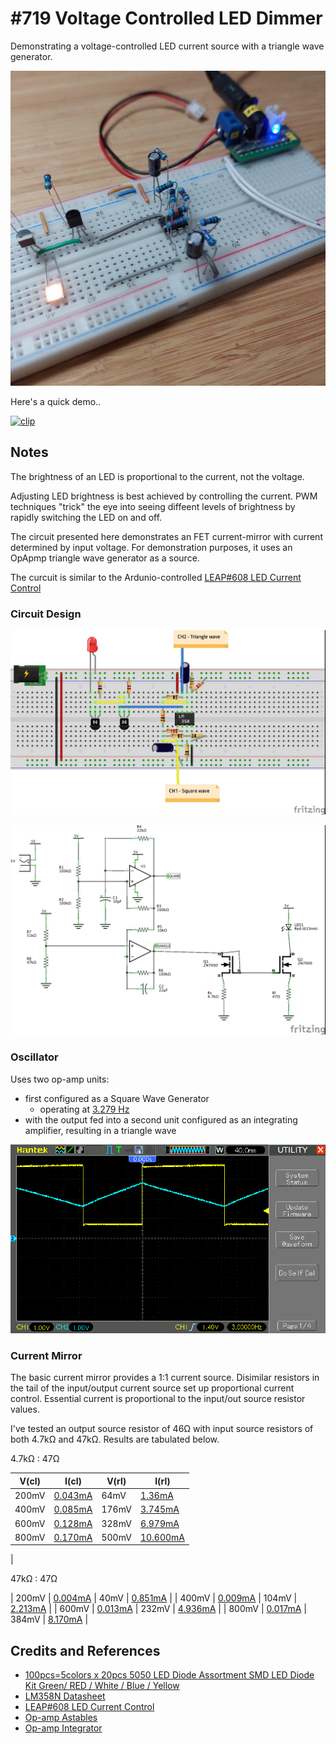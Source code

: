 # #719 Voltage Controlled LED Dimmer

Demonstrating a voltage-controlled LED current source with a triangle wave generator.

![Build](./assets/VCO_build.jpg?raw=true)

Here's a quick demo..

[![clip](https://img.youtube.com/vi/feXL85_2WCg/0.jpg)](https://www.youtube.com/watch?v=feXL85_2WCg)

## Notes

The brightness of an LED is proportional to the current, not the voltage.

Adjusting LED brightness is best achieved by controlling the current.
PWM techniques "trick" the eye into seeing diffeent levels of brightness by rapidly switching the LED on and off.

The circuit presented here demonstrates an FET current-mirror with current determined by input voltage.
For demonstration purposes, it uses an OpApmp triangle wave generator as a source.

The curcuit is similar to the Ardunio-controlled [LEAP#608 LED Current Control](../../../../playground/LedCurrentControl)

### Circuit Design

![bb](./assets/VCO_bb.jpg?raw=true)

![schematic](./assets/VCO_schematic.jpg?raw=true)

### Oscillator

Uses two op-amp units:

* first configured as a Square Wave Generator
    * operating at [3.279 Hz](https://www.wolframalpha.com/input?i=1%2F%282+*+ln%282%29+*+22k%CE%A9+*+10%C2%B5F%29)
* with the output fed into a second unit configured as an integrating amplifier, resulting in a triangle wave

![scope](./assets/scope.gif?raw=true)

### Current Mirror

The basic current mirror provides a 1:1 current source.
Disimilar resistors in the tail of the input/output current source set up proportional current control.
Essential current is proportional to the input/out source resistor values.

I've tested an output source resistor of 46Ω with input source resistors of both 4.7kΩ and 47kΩ. Results are tabulated below.

4.7kΩ : 47Ω

| V(cl)  | I(cl)     | V(rl) | I(rl)     |
|--------|-----------|-------|-----------|
| 200mV  | [0.043mA](https://www.wolframalpha.com/input?i=0.20V%2F4.7k%CE%A9) | 64mV   | [1.36mA](https://www.wolframalpha.com/input?i=0.064V%2F47%CE%A9) |
| 400mV  | [0.085mA](https://www.wolframalpha.com/input?i=0.40V%2F4.7k%CE%A9) | 176mV  | [3.745mA](https://www.wolframalpha.com/input?i=0.176V%2F47%CE%A9) |
| 600mV  | [0.128mA](https://www.wolframalpha.com/input?i=0.60V%2F4.7k%CE%A9) | 328mV  | [6.979mA](https://www.wolframalpha.com/input?i=0.328V%2F47%CE%A9) |
| 800mV  | [0.170mA](https://www.wolframalpha.com/input?i=0.80V%2F4.7k%CE%A9) | 500mV  | [10.600mA](https://www.wolframalpha.com/input?i=0.500V%2F47%CE%A9) |
|

47kΩ : 47Ω

| 200mV  | [0.004mA](https://www.wolframalpha.com/input?i=0.200V%2F47k%CE%A9) | 40mV  | [0.851mA](https://www.wolframalpha.com/input?i=0.040V%2F47%CE%A9) |
| 400mV  | [0.009mA](https://www.wolframalpha.com/input?i=0.400V%2F47k%CE%A9) | 104mV  | [2.213mA](https://www.wolframalpha.com/input?i=0.104V%2F47%CE%A9) |
| 600mV  | [0.013mA](https://www.wolframalpha.com/input?i=0.600V%2F47k%CE%A9) | 232mV  | [4.936mA](https://www.wolframalpha.com/input?i=0.232V%2F47%CE%A9) |
| 800mV  | [0.017mA](https://www.wolframalpha.com/input?i=0.800V%2F47k%CE%A9) | 384mV  | [8.170mA](https://www.wolframalpha.com/input?i=0.384V%2F47%CE%A9) |

## Credits and References

* [100pcs=5colors x 20pcs 5050 LED Diode Assortment SMD LED Diode Kit Green/ RED / White / Blue / Yellow](https://www.aliexpress.com/item/32995153991.html)
* [LM358N Datasheet](https://www.futurlec.com/Linear/LM358N.shtml)
* [LEAP#608 LED Current Control](../../../../playground/LedCurrentControl)
* [Op-amp Astables](https://learnabout-electronics.org/Oscillators/osc42.php)
* [Op-amp Integrator](https://www.electronics-tutorials.ws/opamp/opamp_6.html)
